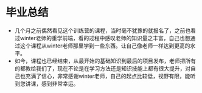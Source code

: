 # 毕业总结

- 几个月之前偶然看见这个训练营的课程，当时毫不犹豫的就报名了，之前也看过winter老师的重学前端，看的过程中感叹老师的知识量之丰富，自己也想通过这个课程从winter老师那里学到一些东西。让自己像老师一样达到更高的水平。
- 如今，课程也已经结束，从最开始的基础知识到最后的项目发布，老师把所有的都教给我们了，现在不论是在学习方法还是知识技能上都有很大提升，对自己也充满了信心，非常感谢winter老师，自己的起点比较低，视野有限，能听到您讲课，感到非常幸运。